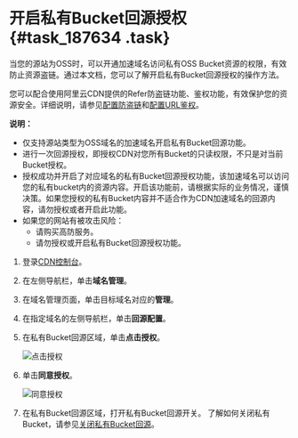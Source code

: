 # 开启私有Bucket回源授权 {#task_187634 .task}

当您的源站为OSS时，可以开通加速域名访问私有OSS Bucket资源的权限，有效防止资源盗链。通过本文档，您可以了解开启私有Bucket回源授权的操作方法。

您可以配合使用阿里云CDN提供的Refer防盗链功能、鉴权功能，有效保护您的资源安全。详细说明，请参见[配置防盗链](intl.zh-CN/域名管理/访问控制/配置Refer防盗链.md#)和[配置URL鉴权](intl.zh-CN/域名管理/访问控制/配置URL鉴权/配置URL鉴权.md#)。

**说明：** 

-   仅支持源站类型为OSS域名的加速域名开启私有Bucket回源功能。
-   进行一次回源授权，即授权CDN对您所有Bucket的只读权限，不只是对当前Bucket授权。
-   授权成功并开启了对应域名的私有Bucket回源授权功能，该加速域名可以访问您的私有bucket内的资源内容。开启该功能前，请根据实际的业务情况，谨慎决策。如果您授权的私有Bucket内容并不适合作为CDN加速域名的回源内容，请勿授权或者开启此功能。
-   如果您的网站有被攻击风险：
    -   请购买高防服务。
    -   请勿授权或开启私有Bucket回源授权功能。

1.  登录[CDN控制台](https://cdn.console.aliyun.com)。
2.  在左侧导航栏，单击**域名管理**。
3.  在域名管理页面，单击目标域名对应的**管理**。
4.  在指定域名的左侧导航栏，单击**回源配置**。
5.  在私有Bucket回源区域，单击**点击授权**。 

    ![点击授权](http://static-aliyun-doc.oss-cn-hangzhou.aliyuncs.com/assets/img/5143/156652855552546_zh-CN.png)

6.  单击**同意授权**。 

    ![同意授权](http://static-aliyun-doc.oss-cn-hangzhou.aliyuncs.com/assets/img/5143/156652855645826_zh-CN.png)

7.  在私有Bucket回源区域，打开私有Bucket回源开关。 了解如何关闭私有Bucket，请参见[关闭私有Bucket回源](intl.zh-CN/域名管理/回源配置/关闭私有Bucket回源授权.md#)。

